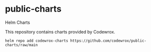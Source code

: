 # public-charts
Helm Charts

This repository contains charts provided by Codewrox.

```
helm repo add codewrox-charts https://github.com/codewrox/public-charts/raw/main
```